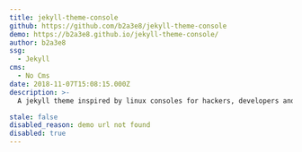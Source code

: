 ```yaml
---
title: jekyll-theme-console
github: https://github.com/b2a3e8/jekyll-theme-console
demo: https://b2a3e8.github.io/jekyll-theme-console/
author: b2a3e8
ssg:
  - Jekyll
cms:
  - No Cms
date: 2018-11-07T15:08:15.000Z
description: >-
  A jekyll theme inspired by linux consoles for hackers, developers and script kiddies.

stale: false
disabled_reason: demo url not found
disabled: true
---
```

